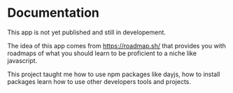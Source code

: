 # Documentation 

This app is not yet published and still in developement.

The idea of this app comes from https://roadmap.sh/ that provides you with roadmaps of what you should learn to be proficient to a niche like javascript.

This project taught me how to use npm packages like dayjs, how to install packages learn how to use other developers tools and projects.